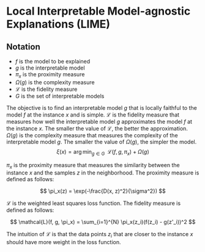 # Local Interpretable Model-agnostic Explanations (LIME)

## Notation
* $f$ is the model to be explained
* $g$ is the interpretable model
* $\pi_x$ is the proximity measure
* $\Omega(g)$ is the complexity measure
* $\mathcal{L}$ is the fidelity measure
* $G$ is the set of interpretable models

The objective is to find an interpretable model $g$ that is locally faithful to the model $f$ at the instance $x$ and is simple. $\mathcal{L}$ is the fidelity measure that measures how well the interpretable model $g$ approximates the model $f$ at the instance $x$. The smaller the value of $\mathcal{L}$, the better the approximation. $\Omega(g)$ is the complexity measure that measures the complexity of the interpretable model $g$. The smaller the value of $\Omega(g)$, the simpler the model.
$$
\xi(x) = \arg\min_{g \in G}\;\;\mathcal{L}(f, g, \pi_x) + \Omega(g)
$$

$\pi_x$ is the proximity measure that measures the similarity between the instance $x$ and the samples $z$ in the neighborhood. The proximity measure is defined as follows:

$$
\pi_x(z) = \exp(-\frac{D(x, z)^2}{\sigma^2})
$$

$\mathcal{L}$ is the weighted least squares loss function. The fidelity measure is defined as follows:

$$
\mathcal{L}(f, g, \pi_x) = \sum_{i=1}^{N} \pi_x(z_i)(f(z_i) - g(z'_i))^2
$$

The intuition of $\mathcal{L}$ is that the data points $z_i$ that are closer to the instance $x$ should have more weight in the loss function.
